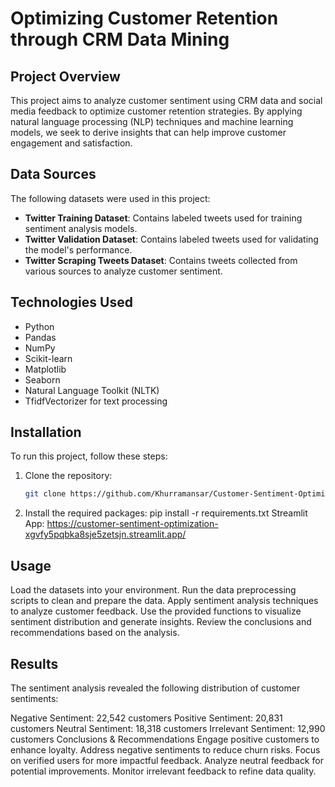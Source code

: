 # Optimizing Customer Retention through CRM Data Mining

## Project Overview
This project aims to analyze customer sentiment using CRM data and social media feedback to optimize customer retention strategies. By applying natural language processing (NLP) techniques and machine learning models, we seek to derive insights that can help improve customer engagement and satisfaction.

## Data Sources
The following datasets were used in this project:
- **Twitter Training Dataset**: Contains labeled tweets used for training sentiment analysis models.
- **Twitter Validation Dataset**: Contains labeled tweets used for validating the model's performance.
- **Twitter Scraping Tweets Dataset**: Contains tweets collected from various sources to analyze customer sentiment.

## Technologies Used
- Python
- Pandas
- NumPy
- Scikit-learn
- Matplotlib
- Seaborn
- Natural Language Toolkit (NLTK)
- TfidfVectorizer for text processing

## Installation
To run this project, follow these steps:
1. Clone the repository:
   ```bash
   git clone https://github.com/Khurramansar/Customer-Sentiment-Optimization
2. Install the required packages: pip install -r requirements.txt
Streamlit App: https://customer-sentiment-optimization-xgvfy5pqbka8sje5zetsjn.streamlit.app/
## Usage
Load the datasets into your environment.
Run the data preprocessing scripts to clean and prepare the data.
Apply sentiment analysis techniques to analyze customer feedback.
Use the provided functions to visualize sentiment distribution and generate insights.
Review the conclusions and recommendations based on the analysis.

## Results
The sentiment analysis revealed the following distribution of customer sentiments:

Negative Sentiment: 22,542 customers
Positive Sentiment: 20,831 customers
Neutral Sentiment: 18,318 customers
Irrelevant Sentiment: 12,990 customers
Conclusions & Recommendations
Engage positive customers to enhance loyalty.
Address negative sentiments to reduce churn risks.
Focus on verified users for more impactful feedback.
Analyze neutral feedback for potential improvements.
Monitor irrelevant feedback to refine data quality.
